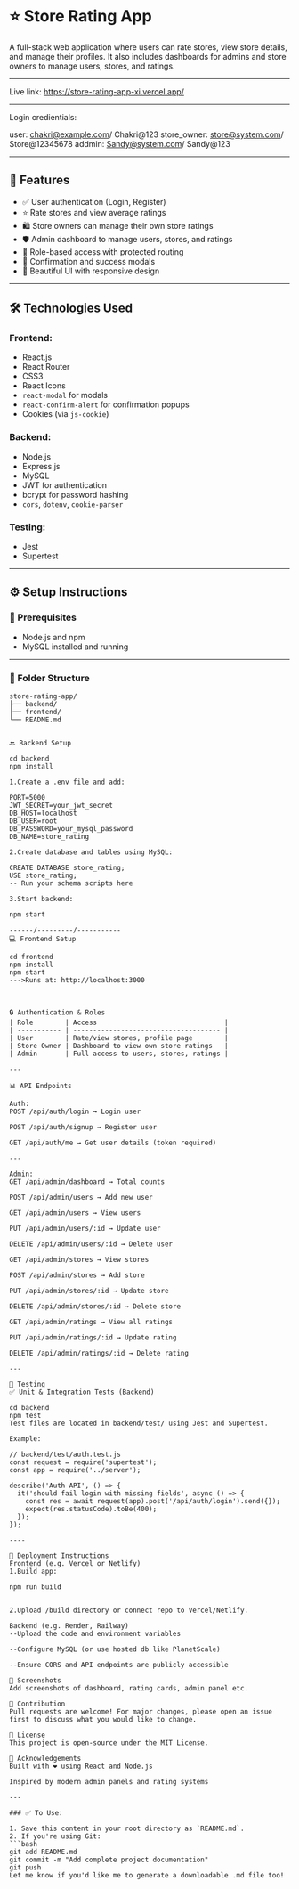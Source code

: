 # ⭐ Store Rating App

A full-stack web application where users can rate stores, view store details, and manage their profiles. It also includes dashboards for admins and store owners to manage users, stores, and ratings.

---

Live link: https://store-rating-app-xi.vercel.app/

---

Login credientials:

user: chakri@example.com/ Chakri@123
store_owner: store@system.com/ Store@12345678
addmin: Sandy@system.com/ Sandy@123

---

## 🚀 Features

- ✅ User authentication (Login, Register)
- ⭐ Rate stores and view average ratings
- 🛍 Store owners can manage their own store ratings
- 🛡 Admin dashboard to manage users, stores, and ratings
- 🧠 Role-based access with protected routing
- 💬 Confirmation and success modals
- 🎨 Beautiful UI with responsive design

---

## 🛠 Technologies Used

### Frontend:
- React.js
- React Router
- CSS3
- React Icons
- `react-modal` for modals
- `react-confirm-alert` for confirmation popups
- Cookies (via `js-cookie`)

### Backend:
- Node.js
- Express.js
- MySQL
- JWT for authentication
- bcrypt for password hashing
- `cors`, `dotenv`, `cookie-parser`

### Testing:
- Jest
- Supertest

---

## ⚙️ Setup Instructions

### 🔧 Prerequisites

- Node.js and npm
- MySQL installed and running

---

### 📁 Folder Structure

```plaintext
store-rating-app/
├── backend/
├── frontend/
└── README.md


🔙 Backend Setup

cd backend
npm install

1.Create a .env file and add:

PORT=5000
JWT_SECRET=your_jwt_secret
DB_HOST=localhost
DB_USER=root
DB_PASSWORD=your_mysql_password
DB_NAME=store_rating

2.Create database and tables using MySQL:

CREATE DATABASE store_rating;
USE store_rating;
-- Run your schema scripts here

3.Start backend:

npm start

------/---------/-----------
💻 Frontend Setup

cd frontend
npm install
npm start
--->Runs at: http://localhost:3000



🔒 Authentication & Roles
| Role        | Access                                |
| ----------- | ------------------------------------- |
| User        | Rate/view stores, profile page        |
| Store Owner | Dashboard to view own store ratings   |
| Admin       | Full access to users, stores, ratings |

---

📊 API Endpoints

Auth:
POST /api/auth/login → Login user

POST /api/auth/signup → Register user

GET /api/auth/me → Get user details (token required)

---

Admin:
GET /api/admin/dashboard → Total counts

POST /api/admin/users → Add new user

GET /api/admin/users → View users

PUT /api/admin/users/:id → Update user

DELETE /api/admin/users/:id → Delete user

GET /api/admin/stores → View stores

POST /api/admin/stores → Add store

PUT /api/admin/stores/:id → Update store

DELETE /api/admin/stores/:id → Delete store

GET /api/admin/ratings → View all ratings

PUT /api/admin/ratings/:id → Update rating

DELETE /api/admin/ratings/:id → Delete rating

---

🧪 Testing
✅ Unit & Integration Tests (Backend)

cd backend
npm test
Test files are located in backend/test/ using Jest and Supertest.

Example:

// backend/test/auth.test.js
const request = require('supertest');
const app = require('../server');

describe('Auth API', () => {
  it('should fail login with missing fields', async () => {
    const res = await request(app).post('/api/auth/login').send({});
    expect(res.statusCode).toBe(400);
  });
});

----

🚀 Deployment Instructions
Frontend (e.g. Vercel or Netlify)
1.Build app:

npm run build


2.Upload /build directory or connect repo to Vercel/Netlify.

Backend (e.g. Render, Railway)
--Upload the code and environment variables

--Configure MySQL (or use hosted db like PlanetScale)

--Ensure CORS and API endpoints are publicly accessible

📌 Screenshots
Add screenshots of dashboard, rating cards, admin panel etc.

🤝 Contribution
Pull requests are welcome! For major changes, please open an issue first to discuss what you would like to change.

📄 License
This project is open-source under the MIT License.

🙌 Acknowledgements
Built with ❤️ using React and Node.js

Inspired by modern admin panels and rating systems

---

### ✅ To Use:

1. Save this content in your root directory as `README.md`.
2. If you're using Git:
```bash
git add README.md
git commit -m "Add complete project documentation"
git push
Let me know if you'd like me to generate a downloadable .md file too!
